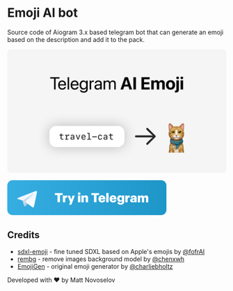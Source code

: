 # Emoji AI bot

Source code of Aiogram 3.x based telegram bot that can generate an emoji based on the description and add it to the pack.

![](https://github.com/matt-novoselov/emoji-ai/blob/5920e7a09b1c859ffbdfa1547ec59ccecf5dd327/EmojiAIBot.png)

[![Telegram Bot](https://github.com/matt-novoselov/matt-novoselov/blob/4fddb3cb2c7e952d38b8b09037040af183556a77/Files/telegram_button.svg)](https://t.me/EmojiAi_bot)

## Credits
- [sdxl-emoji](https://replicate.com/fofr/sdxl-emoji) - fine tuned SDXL based on Apple's emojis by [@fofrAI](https://twitter.com/fofrAI)
- [rembg](https://replicate.com/cjwbw/rembg) - remove images background model by [@chenxwh](https://github.com/chenxwh)
- [EmojiGen](https://github.com/cbh123/emoji) - original emoji generator by [@charliebholtz](https://twitter.com/charliebholtz)

Developed with ❤️ by Matt Novoselov
